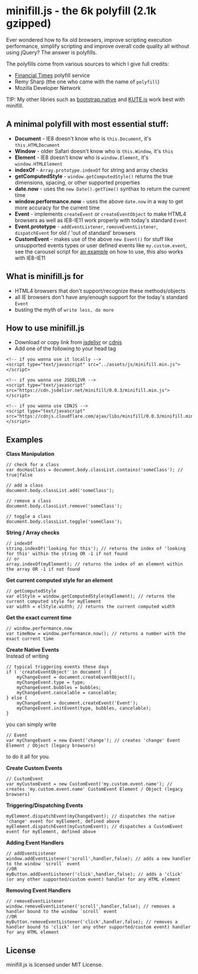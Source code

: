 # minifill.js - the 6k polyfill (2.1k gzipped)
Ever wondered how to fix old browsers, improve scripting execution performance, simplify scripting and improve overall code quality all without using jQuery? The answer is polyfills.

The polyfills come from various sources to which I give full credits:
* [Financial Times](https://polyfill.io/) polyfill service
* Remy Sharp (the one who came with the name of `polyfill`)
* Mozilla Developer Network

TIP: My other libries such as [bootstrap.native](https://github.com/thednp/bootstrap.native) and [KUTE.js](https://github.com/thednp/kute.js) work best with minifill.

## A minimal polyfill with most essential stuff:
* <b>Document</b> - IE8 doesn't know who is `this.Document`, it's `this.HTMLDocument`
* <b>Window</b> - older Safari doesn't know who is `this.Window`, it's `this`
* <b>Element</b> - IE8 doesn't know who is `window.Element`, it's `window.HTMLElement` 
* <b>indexOf</b> - `Array.prototype.indexOf` for string and array checks
* <b>getComputedStyle</b> - `window.getComputedStyle()` returns the true dimensions, spacing, or other supported properties
* <b>date.now</b> - uses the `new Date().getTime()` synthax to return the current time
* <b>window.performance.now</b> - uses the above `date.now` in a way to get more accuracy for the current time
* <b>Event</b> - implements `createEvent` or `createEventObject` to make HTML4 browsers as well as IE8-IE11 work properly with today's standard `Event`
* <b>Event.prototype</b> - `addEventListener`, `removeEventListener`, `dispatchEvent` for old / 'out of standard' browsers
* <b>CustomEvent</b> - makes use of the above `new Event()` for stuff like unsupported events types or user defined events like `my.custom.event`, see the carousel script for <a href="https://github.com/thednp/bootstrap.native/blob/master/lib/carousel-native.js#L77-L80">an example</a> on how to use, this also works with IE8-IE11

## What is minifill.js for
* HTML4 browsers that don't support/recognize these methods/objects
* all IE browsers don't have any/enough support for the today's standard `Event`
* busting the myth of `write less, do more`

## How to use minifill.js
* Download or copy link from <a href="https://www.jsdelivr.com/projects/minifill">jsdelivr</a> or <a href="https://cdnjs.com/libraries/minifill">cdnjs</a>
* Add one of the following to your head tag
```
<!-- if you wanna use it locally -->
<script type="text/javascript" src="../assets/js/minifill.min.js"></script>

<!-- if you wanna use JSDELIVR -->
<script type="text/javascript" src="https://cdn.jsdelivr.net/minifill/0.0.3/minifill.min.js"></script>

<!-- if you wanna use CDNJS -->
<script type="text/javascript" src="https://cdnjs.cloudflare.com/ajax/libs/minifill/0.0.3/minifill.min.js"></script>
```

## Examples
<b>Class Manipulation</b>
```
// check for a class
var docHasClass = document.body.classList.contains('someClass'); // true|false

// add a class
document.body.classList.add('someClass');

// remove a class
document.body.classList.remove('someClass');

// toggle a class
document.body.classList.toggle('someClass');
```

<b>String / Array checks</b>
```
// indexOf
string.indexOf('looking for this'); // returns the index of 'looking for this' within the string OR -1 if not found
// or
array.indexOf(myElement); // returns the index of an element within the array OR -1 if not found
```

<b>Get current computed style for an element</b>
```
// getComputedStyle
var elStyle = window.getComputedStyle(myElement); // returns the current computed style for myElement
var width = elStyle.width; // returns the current computed width
```

<b>Get the exact current time</b>
```
// window.performance.now
var timeNow = window.performance.now(); // returns a number with the exact current time
```

<b>Create Native Events</b><br>
Instead of writing
```
// typical triggering events these days
if ( 'createEventObject' in document ) {
	myChangeEvent = document.createEventObject();		
	myChangeEvent.type = type;
	myChangeEvent.bubbles = bubbles;
	myChangeEvent.cancelable = cancelable;
} else {
	myChangeEvent = document.createEvent('Event');			
	myChangeEvent.initEvent(type, bubbles, cancelable);	
}
```
you can simply write
```
// Event
var myChangeEvent = new Event('change'); // creates 'change' Event Element / Object (legacy browsers)
```
to do it all for you.

<b>Create Custom Events</b>
```
// CustomEvent
var myCustomEvent = new CustomEvent('my.custom.event.name'); // creates 'my.custom.event.name' CustomEvent Element / Object (legacy browsers)
```

<b>Triggering/Dispatching Events</b>
```
myElement.dispatchEvent(myChangeEvent); // dispatches the native 'change' event for myElement, defined above
myElement.dispatchEvent(myCustomEvent); // dispatches a CustomEvent event for myElement, defined above
```

<b>Adding Event Handlers</b>
```
// addEventListener
window.addEventListener('scroll',handler,false); // adds a new handler to the window `scroll` event
//OR
myButton.addEventListener('click',handler,false); // adds a 'click' (or any other supported/custom event) handler for any HTML element
```

<b>Removing Event Handlers</b>
```
// removeEventListener
window.removeEventListener('scroll',handler,false); // removes a handler bound to the window `scroll` event
//OR
myButton.removeEventListener('click',handler,false); // removes a handler bound to 'click' (or any other supported/custom event) handler for any HTML element
```

## License
minifill.js is licensed under MIT License.
